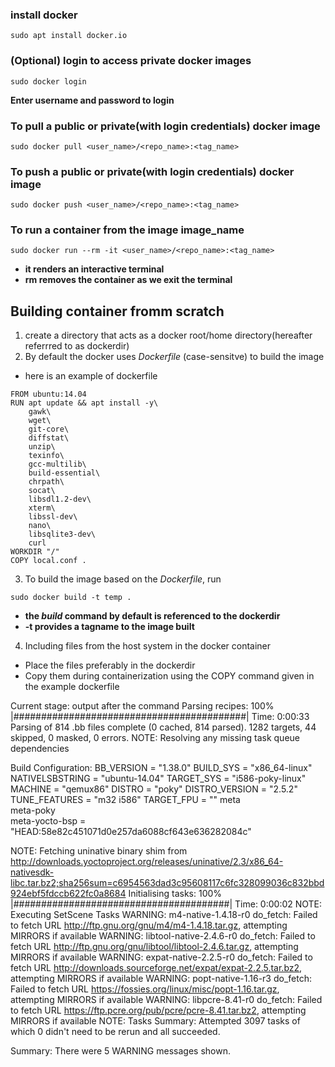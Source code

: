 ### install docker
```
sudo apt install docker.io
```
### (Optional) login to access private docker images
```
sudo docker login
```
**Enter username and password to login**

### To pull a public or private(with login credentials) docker image
```
sudo docker pull <user_name>/<repo_name>:<tag_name>
```
### To push a public or private(with login credentials) docker image
```
sudo docker push <user_name>/<repo_name>:<tag_name>
```

### To run a container from the image image_name
```
sudo docker run --rm -it <user_name>/<repo_name>:<tag_name>
```
- **it renders an interactive terminal**
- **rm removes the container as we exit the terminal**

## Building container fromm scratch
1. create a directory that acts as a docker root/home directory(hereafter referrred to as dockerdir)
2. By default the docker uses *Dockerfile* (case-sensitve) to build the image
- here is an  example of dockerfile
```
FROM ubuntu:14.04
RUN apt update && apt install -y\ 
	gawk\
 	wget\
 	git-core\
	diffstat\
	unzip\
	texinfo\
	gcc-multilib\
	build-essential\
	chrpath\
	socat\
	libsdl1.2-dev\ 
	xterm\
	libssl-dev\
	nano\
	libsqlite3-dev\
	curl
WORKDIR "/"
COPY local.conf .

```
3. To build the image based on the *Dockerfile*, run 
```
sudo docker build -t temp .
```
- **the *build* command by default is referenced to the dockerdir**
- **-t provides a tagname to the image built**

4. Including files from the host system in the docker container
- Place the files preferably in the dockerdir
- Copy them during containerization using the COPY command given in the example dockerfile


Current stage:
output after the command
Parsing recipes: 100% |##########################################| Time: 0:00:33
Parsing of 814 .bb files complete (0 cached, 814 parsed). 1282 targets, 44 skipped, 0 masked, 0 errors.
NOTE: Resolving any missing task queue dependencies

Build Configuration:
BB_VERSION           = "1.38.0"
BUILD_SYS            = "x86_64-linux"
NATIVELSBSTRING      = "ubuntu-14.04"
TARGET_SYS           = "i586-poky-linux"
MACHINE              = "qemux86"
DISTRO               = "poky"
DISTRO_VERSION       = "2.5.2"
TUNE_FEATURES        = "m32 i586"
TARGET_FPU           = ""
meta                 
meta-poky            
meta-yocto-bsp       = "HEAD:58e82c451071d0e257da6088cf643e636282084c"

NOTE: Fetching uninative binary shim from http://downloads.yoctoproject.org/releases/uninative/2.3/x86_64-nativesdk-libc.tar.bz2;sha256sum=c6954563dad3c95608117c6fc328099036c832bbd924ebf5fdccb622fc0a8684
Initialising tasks: 100% |#######################################| Time: 0:00:02
NOTE: Executing SetScene Tasks
WARNING: m4-native-1.4.18-r0 do_fetch: Failed to fetch URL http://ftp.gnu.org/gnu/m4/m4-1.4.18.tar.gz, attempting MIRRORS if available
WARNING: libtool-native-2.4.6-r0 do_fetch: Failed to fetch URL http://ftp.gnu.org/gnu/libtool/libtool-2.4.6.tar.gz, attempting MIRRORS if available
WARNING: expat-native-2.2.5-r0 do_fetch: Failed to fetch URL http://downloads.sourceforge.net/expat/expat-2.2.5.tar.bz2, attempting MIRRORS if available
WARNING: popt-native-1.16-r3 do_fetch: Failed to fetch URL https://fossies.org/linux/misc/popt-1.16.tar.gz, attempting MIRRORS if available
WARNING: libpcre-8.41-r0 do_fetch: Failed to fetch URL https://ftp.pcre.org/pub/pcre/pcre-8.41.tar.bz2, attempting MIRRORS if available
NOTE: Tasks Summary: Attempted 3097 tasks of which 0 didn't need to be rerun and all succeeded.

Summary: There were 5 WARNING messages shown.






